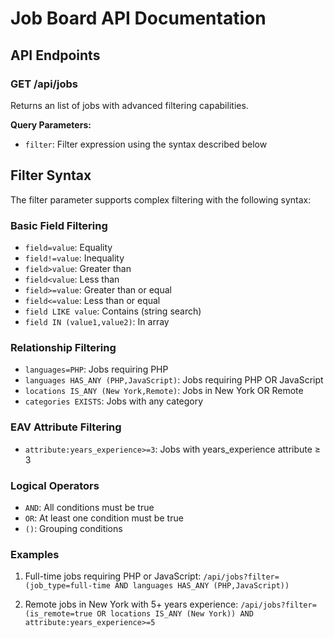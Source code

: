 # Job Board API Documentation

## API Endpoints

### GET /api/jobs

Returns an list of jobs with advanced filtering capabilities.

**Query Parameters:**
- `filter`: Filter expression using the syntax described below

## Filter Syntax

The filter parameter supports complex filtering with the following syntax:

### Basic Field Filtering
- `field=value`: Equality
- `field!=value`: Inequality
- `field>value`: Greater than
- `field<value`: Less than
- `field>=value`: Greater than or equal
- `field<=value`: Less than or equal
- `field LIKE value`: Contains (string search)
- `field IN (value1,value2)`: In array

### Relationship Filtering
- `languages=PHP`: Jobs requiring PHP
- `languages HAS_ANY (PHP,JavaScript)`: Jobs requiring PHP OR JavaScript
- `locations IS_ANY (New York,Remote)`: Jobs in New York OR Remote
- `categories EXISTS`: Jobs with any category

### EAV Attribute Filtering
- `attribute:years_experience>=3`: Jobs with years_experience attribute ≥ 3

### Logical Operators
- `AND`: All conditions must be true
- `OR`: At least one condition must be true
- `()`: Grouping conditions

### Examples

1. Full-time jobs requiring PHP or JavaScript:
   `/api/jobs?filter=(job_type=full-time AND languages HAS_ANY (PHP,JavaScript))`

2. Remote jobs in New York with 5+ years experience:
   `/api/jobs?filter=(is_remote=true OR locations IS_ANY (New York)) AND attribute:years_experience>=5`
